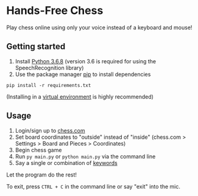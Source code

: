 # Hands-Free Chess
Play chess online using only your voice instead of a keyboard and mouse!

## Getting started
1. Install [Python 3.6.8](https://www.python.org/downloads/) (version 3.6 is required for using the SpeechRecognition library)
2. Use the package manager [pip](https://pip.pypa.io/en/stable/) to install dependencies

```pip install -r requirements.txt```

(Installing in a [virtual environment](https://packaging.python.org/guides/installing-using-pip-and-virtual-environments/) is highly recommended)

## Usage
1. Login/sign up to [chess.com](https://www.chess.com)
2. Set board coordinates to "outside" instead of "inside" (chess.com > Settings > Board and Pieces > Coordinates)
3. Begin chess game
4. Run ```py main.py``` or ```python main.py``` via the command line
5. Say a single or combination of [keywords](res/keywords.txt)

Let the program do the rest!

To exit, press ```CTRL + C``` in the command line or say "exit" into the mic.
